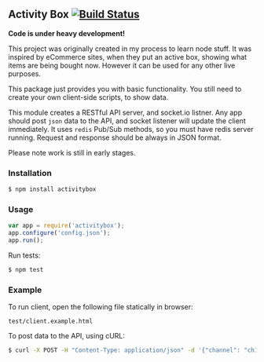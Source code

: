 ## Activity Box [![Build Status](https://travis-ci.org/rashad612/activitybox.svg?branch=master)](https://travis-ci.org/rashad612/activitybox)

**Code is under heavy development!**

This project was originally created in my process to learn node stuff.
It was inspired by eCommerce sites, when they put an active box, showing what items are being bought now. However it can be used for any other live purposes.

This package just provides you with basic functionality. You still need to create your own client-side scripts, to show data. 

This module creates a RESTful API server, and socket.io listner. Any app should post `json` data to the API, and socket listener will update the client immediately.
It uses `redis` Pub/Sub methods, so you must have redis server running.
Request and response should be always in JSON format.

Please note work is still in early stages.

### Installation

```bash
$ npm install activitybox
```

### Usage

```javascript
var app = require('activitybox');
app.configure('config.json');
app.run();
```

Run tests:
```bash
$ npm test
```

### Example
To run client, open the following file statically in browser:
```
test/client.example.html
```
To post data to the API, using cURL:
```bash
$ curl -X POST -H "Content-Type: application/json" -d '{"channel": "ch1", "item": {"title": "t1", "image": "t1.png", "link": "/t1"}}' http://localhost:9000/push
```
